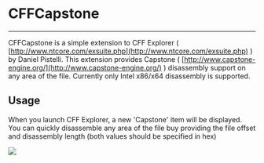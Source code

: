# CFFCapstone #

----------

CFFCapstone is a simple extension to CFF Explorer ( [http://www.ntcore.com/exsuite.php](http://www.ntcore.com/exsuite.php) ) by Daniel Pistelli. This extension provides Capstone ( [http://www.capstone-engine.org/](http://www.capstone-engine.org/) ) disassembly support on any area of the file. Currently only Intel x86/x64 disassembly is supported.

## Usage ##

When you launch CFF Explorer, a new 'Capstone' item will be displayed. You can quickly disassemble any area of the file buy providing the file offset and disassembly length (both values should be specified in hex)

![](https://raw.githubusercontent.com/bfosterjr/CFFHashes/master/cffhashes.png)